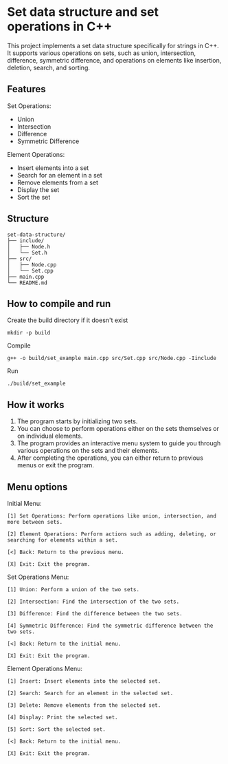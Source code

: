 # Set data structure and set operations in C++

This project implements a set data structure specifically for strings in C++. It supports various operations on sets, such as union, intersection, difference, symmetric difference, and operations on elements like insertion, deletion, search, and sorting.

## Features

Set Operations:
- Union
- Intersection
- Difference
- Symmetric Difference

Element Operations:
- Insert elements into a set
- Search for an element in a set
- Remove elements from a set
- Display the set
- Sort the set

## Structure
```
set-data-structure/
├── include/
│   ├── Node.h
│   └── Set.h
├── src/
│   ├── Node.cpp
│   └── Set.cpp
├── main.cpp
└── README.md
```

## How to compile and run

Create the build directory if it doesn't exist
```
mkdir -p build
```
Compile
```
g++ -o build/set_example main.cpp src/Set.cpp src/Node.cpp -Iinclude
```
Run
```
./build/set_example
```

## How it works
1. The program starts by initializing two sets.
2. You can choose to perform operations either on the sets themselves or on individual elements.
3. The program provides an interactive menu system to guide you through various operations on the sets and their elements.
4. After completing the operations, you can either return to previous menus or exit the program.

## Menu options
Initial Menu:
```
[1] Set Operations: Perform operations like union, intersection, and more between sets.

[2] Element Operations: Perform actions such as adding, deleting, or searching for elements within a set.

[<] Back: Return to the previous menu.

[X] Exit: Exit the program.
```
Set Operations Menu:
```
[1] Union: Perform a union of the two sets.

[2] Intersection: Find the intersection of the two sets.

[3] Difference: Find the difference between the two sets.

[4] Symmetric Difference: Find the symmetric difference between the two sets.

[<] Back: Return to the initial menu.

[X] Exit: Exit the program.
```
Element Operations Menu:
```
[1] Insert: Insert elements into the selected set.

[2] Search: Search for an element in the selected set.

[3] Delete: Remove elements from the selected set.

[4] Display: Print the selected set.

[5] Sort: Sort the selected set.

[<] Back: Return to the initial menu.

[X] Exit: Exit the program.
```
